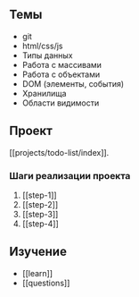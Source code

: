 ## Темы
- git
- html/css/js
- Типы данных
- Работа с массивами
- Работа с объектами
- DOM (элементы, события)
- Хранилища
- Области видимости
## Проект
[[projects/todo-list/index]].
### Шаги реализации проекта
1. [[step-1]]
2. [[step-2]]
3. [[step-3]]
4. [[step-4]]
## Изучение
* [[learn]]
* [[questions]]
